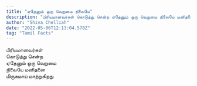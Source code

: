 ```yaml
---
title: "ஏதேனும் ஒரு வெறுமை நிலையே"
description: "பிரியமானவர்கள் கொடுத்து சென்ற ஏதேனும் ஒரு வெறுமை நிலையே மனிதனை மிருகமாய் மாற்றுகிறது."
author: "Shiva Chelliah"
date: "2022-05-06T12:13:04.578Z"
tag: "Tamil Facts"
---
```


பிரியமானவர்கள்  
கொடுத்து சென்ற  
ஏதேனும் ஒரு வெறுமை  
நிலையே மனிதனை  
மிருகமாய் மாற்றுகிறது

